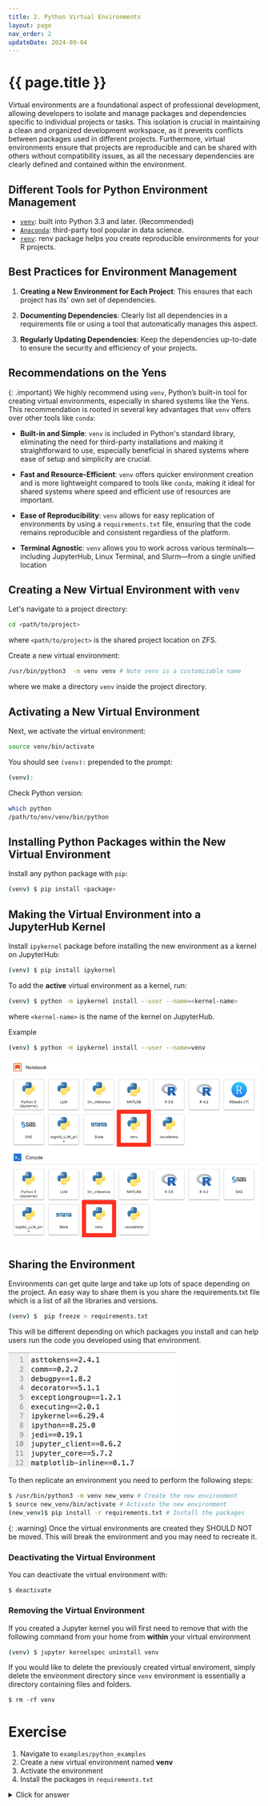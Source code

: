 ```yaml
---
title: 2. Python Virtual Environments
layout: page
nav_order: 2
updateDate: 2024-09-04
---
```





# {{ page.title }}

Virtual environments are a foundational aspect of professional development, allowing developers to isolate and manage packages and dependencies specific to individual projects or tasks. This isolation is crucial in maintaining a clean and organized development workspace, as it prevents conflicts between packages used in different projects. Furthermore, virtual environments ensure that projects are reproducible and can be shared with others without compatibility issues, as all the necessary dependencies are clearly defined and contained within the environment.

## Different Tools for Python Environment Management

* [`venv`](https://docs.python.org/3/library/venv.html): built into Python 3.3 and later. (Recommended)
* [`Anaconda`](https://www.anaconda.com/products/distribution): third-party tool popular in data science.
* [`renv`](https://rstudio.github.io/renv/articles/renv.html): renv package helps you create reproducible environments for your R projects.



## Best Practices for Environment Management

1. **Creating a New Environment for Each Project**: This ensures that each project has its' own set of dependencies.

2. **Documenting Dependencies**: Clearly list all dependencies in a requirements file or using a tool that automatically manages this aspect.

3. **Regularly Updating Dependencies**: Keep the dependencies up-to-date to ensure the security and efficiency of your projects.


## Recommendations on the Yens

{: .important}
We highly recommend using `venv`, Python’s built-in tool for creating virtual environments, especially in shared systems like the Yens. This recommendation is rooted in several key advantages that `venv` offers over other tools like `conda`:

* **Built-in and Simple**: `venv` is included in Python's standard library, eliminating the need for third-party installations and making it straightforward to use, especially beneficial in shared systems where ease of setup and simplicity are crucial.

* **Fast and Resource-Efficient**: `venv` offers quicker environment creation and is more lightweight compared to tools like `conda`, making it ideal for shared systems where speed and efficient use of resources are important.

* **Ease of Reproducibility**: `venv` allows for easy replication of environments by using a `requirements.txt` file, ensuring that the code remains reproducible and consistent regardless of the platform.

* **Terminal Agnostic**: `venv`  allows you to work across various terminals—including JupyterHub, Linux Terminal, and Slurm—from a single unified location

## Creating a New Virtual Environment with `venv`

Let's navigate to a project directory:

```bash
cd <path/to/project>
```
where `<path/to/project>` is the shared project location on ZFS.

Create a new virtual environment:

```bash
/usr/bin/python3  -m venv venv # Note venv is a customizable name
```
where we make a directory `venv` inside the project directory. 

## Activating a New Virtual Environment 

Next, we activate the virtual environment:
```bash
source venv/bin/activate
```

You should see `(venv):` prepended to the prompt: 
```bash
(venv): 
```

Check Python version:

```bash
which python
/path/to/env/venv/bin/python
```

## Installing Python Packages within the New Virtual Environment
Install any python package with `pip`:

```bash
(venv) $ pip install <package>
```


## Making the Virtual Environment into a JupyterHub Kernel 
Install `ipykernel` package before installing the new environment as a kernel on JupyterHub:

```bash
(venv) $ pip install ipykernel
```

To add the **active** virtual environment as a kernel, run:
```bash
(venv) $ python -m ipykernel install --user --name=<kernel-name>
```
where `<kernel-name>` is the name of the kernel on JupyterHub.

Example 
```bash
(venv) $ python -m ipykernel install --user --name=venv
```

![](assets/images/jupyter_venv.png)

## Sharing the Environment

Environments can get quite large and take up lots of space depending on the project. An easy way to share them is you share the requirements.txt file which is a list of all the libraries and versions. 

```bash 
(venv) $  pip freeze > requirements.txt 
```
This will be different depending on which packages you install and can help users run the code you developed using that environment.

![](assets/images/requirements.png)

To then replicate an environment you need to perform the following steps:

```bash
$ /usr/bin/python3 -m venv new_venv # Create the new environment
$ source new_venv/bin/activate # Activate the new environment
(new_venv)$ pip install -r requirements.txt # Install the packages
```

{: .warning}
Once the virtual environments are created they SHOULD NOT be moved. This will break the environment and you may need to recreate it.


### Deactivating the Virtual Environment
You can deactivate the virtual environment with:
```
$ deactivate
```

### Removing the Virtual Environment
If you created a Jupyter kernel you will first need to remove that with the following command from your home from **within** your virtual environment

```bash 
(venv) $ jupyter kernelspec uninstall venv
```


If you would like to delete the previously created virtual enviroment, simply delete the environment directory since `venv` environment is essentially a directory containing files and folders. 

```
$ rm -rf venv
```

# Exercise

1. Navigate to `examples/python_examples`
2. Create a new virtual environment named **venv**
3. Activate the environment
4. Install the packages in `requirements.txt`

<details>
<summary>Click for answer</summary>
<div class="language-bash highlighter-rouge">
<pre class="highlight"><code>
<span class="nv">$ </span><span class="nb">cd examples/python_examples</span>
<span class="nv">$ </span><span class="nb">/usr/bin/python3 -m venv venv</span>
<span class="nv">$ </span><span class="nb">source venv/bin/activate</span>
<span class="nv">(venv) $ </span><span class="nb">pip install -r requirements.txt</span>
</code></pre>
</div>
</details>
